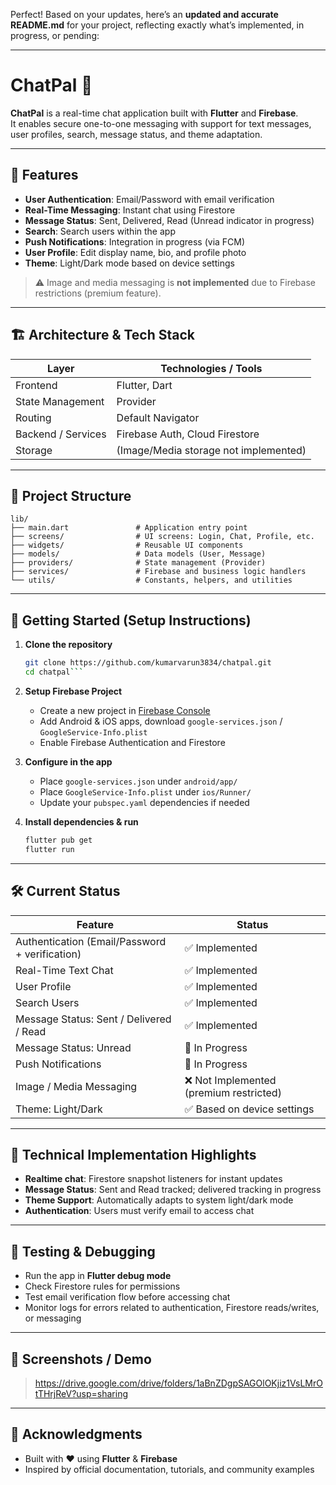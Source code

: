 Perfect! Based on your updates, here’s an **updated and accurate README.md** for your project, reflecting exactly what’s implemented, in progress, or pending:

---

# ChatPal 🚀

**ChatPal** is a real-time chat application built with **Flutter** and **Firebase**.  
It enables secure one-to-one messaging with support for text messages, user profiles, search, message status, and theme adaptation.

---

## 🧩 Features

- **User Authentication**: Email/Password with email verification  
- **Real-Time Messaging**: Instant chat using Firestore  
- **Message Status**: Sent, Delivered, Read (Unread indicator in progress)  
- **Search**: Search users within the app  
- **Push Notifications**: Integration in progress (via FCM)  
- **User Profile**: Edit display name, bio, and profile photo  
- **Theme**: Light/Dark mode based on device settings  

> ⚠️ Image and media messaging is **not implemented** due to Firebase restrictions (premium feature).  

---

## 🏗 Architecture & Tech Stack

| Layer | Technologies / Tools |
|---|------------------------|
| Frontend | Flutter, Dart |
| State Management | Provider |
| Routing | Default Navigator |
| Backend / Services | Firebase Auth, Cloud Firestore |
| Storage | (Image/Media storage not implemented) |

---

## 📂 Project Structure
```
lib/
├── main.dart               # Application entry point
├── screens/                # UI screens: Login, Chat, Profile, etc.
├── widgets/                # Reusable UI components
├── models/                 # Data models (User, Message)
├── providers/              # State management (Provider)
├── services/               # Firebase and business logic handlers
└── utils/                  # Constants, helpers, and utilities
```
---

## 🔧 Getting Started (Setup Instructions)

1. **Clone the repository**  
   ```bash
   git clone https://github.com/kumarvarun3834/chatpal.git
   cd chatpal```

2. **Setup Firebase Project**

    * Create a new project in [Firebase Console](https://console.firebase.google.com)
    * Add Android & iOS apps, download `google-services.json` / `GoogleService-Info.plist`
    * Enable Firebase Authentication and Firestore

3. **Configure in the app**

    * Place `google-services.json` under `android/app/`
    * Place `GoogleService-Info.plist` under `ios/Runner/`
    * Update your `pubspec.yaml` dependencies if needed

4. **Install dependencies & run**

   ```bash
   flutter pub get
   flutter run
   ```

---

## 🛠 Current Status

| Feature                                        | Status                                 |
| ---------------------------------------------- | -------------------------------------- |
| Authentication (Email/Password + verification) | ✅ Implemented                          |
| Real-Time Text Chat                            | ✅ Implemented                          |
| User Profile                                   | ✅ Implemented                          |
| Search Users                                   | ✅ Implemented                          |
| Message Status: Sent / Delivered / Read        | ✅ Implemented                          |
| Message Status: Unread                         | 🚧 In Progress                         |
| Push Notifications                             | 🚧 In Progress                         |
| Image / Media Messaging                        | ❌ Not Implemented (premium restricted) |
| Theme: Light/Dark                              | ✅ Based on device settings             |

---

## 🧩 Technical Implementation Highlights

* **Realtime chat**: Firestore snapshot listeners for instant updates
* **Message Status**: Sent and Read tracked; delivered tracking in progress
* **Theme Support**: Automatically adapts to system light/dark mode
* **Authentication**: Users must verify email to access chat

---

## 🧪 Testing & Debugging

* Run the app in **Flutter debug mode**
* Check Firestore rules for permissions
* Test email verification flow before accessing chat
* Monitor logs for errors related to authentication, Firestore reads/writes, or messaging

---

## 📸 Screenshots / Demo

> https://drive.google.com/drive/folders/1aBnZDgpSAGOlOKjiz1VsLMrOtTHrjReV?usp=sharing

---

## 🧾 Acknowledgments

* Built with ❤️ using **Flutter** & **Firebase**
* Inspired by official documentation, tutorials, and community examples

